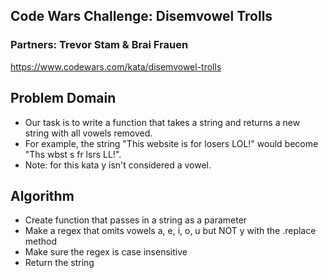 ## Code Wars Challenge: Disemvowel Trolls
### Partners: Trevor Stam  & Brai Frauen
https://www.codewars.com/kata/disemvowel-trolls

## Problem Domain
- Our task is to write a function that takes a string and returns a new string with all vowels removed.
- For example, the string "This website is for losers LOL!" would become "Ths wbst s fr lsrs LL!".
- Note: for this kata y isn't considered a vowel.

## Algorithm
- Create function that passes in a string as a parameter
- Make a regex that omits vowels a, e, i, o, u but NOT y with the .replace method
- Make sure the regex is case insensitive
- Return the string

